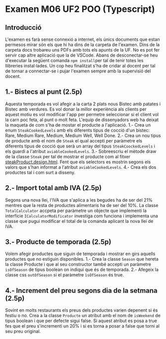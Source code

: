 # Examen M06 UF2 POO (Typescript)

## Introducció
L'examen es farà sense connexió a internet, els únics documents que estan permesos mirar són els que hi ha dins de la carpeta de l'examen. Dins de la carpeta docs trobareu uns PDFs amb tots els apunts de la UF. No es pot fer servir cap altre aplicació que la de VSCode.
Abans de desconectar-se heu d'executar la següent comanda `npm install`per tal de tenir totes les llibreries instal·lades.
Un cop heu finalitzat s'ha de cridar al docent per tal de tornar a connectar-se i pujar l'examen sempre amb la supervisió del docent.



## 1.- Bistecs al punt (2.5p)
Aquesta temporada es vol afegir a la carta 2 plats nous Bistec amb patates i Bistec amb verdures. 
Es vol donar la millor experiència als clients per aquest motiu es vol modificar l'app per 
permetre seleccionar si el client vol la carn poc feta, al punt o molt feta. L'equip de dissenyadors web
ha deixat la maqueta de com s'ha de mostar el producte a l'aplicació.
1.- Crea un enum `SteakCookedLevels` amb els diferents tipus de cocció d'un bistec: Rare, Medium Rare, Medium, Medium Well, Well Done.
2.- Crea un nou tipus de producte amb el nom de `Steak` el qual accepti per paràmetre els diferents tipus de cocció  que serà un array del tipus `SteakCoockedLevels` i els guardi a l'atribut `aviableCookedLevels`.
3.- Sobreescriu el mètode draw de la classe `Steak` per tal de mostrar el producte com al fitxer [steakProduct.design.html](http://localhost:5173/steakProduct.design.html). Fent que els selectors es mostrin segons els valors que s'han informat a l'atribut `aviableCookedLevels`.
4.- Crea els dos productes tal i com surt a disseny.
## 2.- Import total amb IVA (2.5p)
Segons una nova llei, l'IVA que s'aplica a les begudes ha de ser del 21% mentres que la resta de productes alimentaris ha de ser del 10%.
La classe `TotalCalculator` accpeta per paràmetre un objecte que implementi la interfície `ICalculatorModificator` investiga com funciona i implementa una classe que pugui modificar el total de la comanda aplicant la nova llei de IVA. 
## 3.- Producte de temporada (2.5p)
Volem afegir productes que siguin de temporada i mostrar en girs aquells productes que no estiguin disponibles.
1.- Crea la classe `Season` que hereta la classe Producte i que al seu constructor també accepti un paràmetre `isOfSeason` de tipus boolean on indiqui que és de temporada.
2.- Afegeix la classe css  `outOfSeason` si el paràmetre `ìsOfSeason` és true. 
## 4.- Increment del preu segons dia de la setmana (2.5p)
Sovint en molts restaurants els preus dels productes varien depenent si és festiu o no. Crea a la classe `Producte` un atribut amb el nom de `isWeekend` de tipus boolean i que per defecte sigui false. Si aquest atribut es posa a true fes que el preu s'incrementi un 20% i si es torna a posar a false que torni al seu preu original.